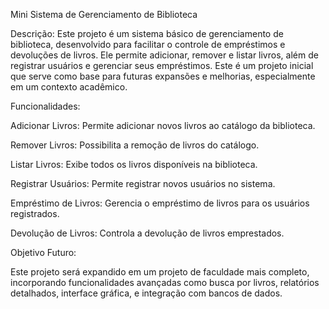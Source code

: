 Mini Sistema de Gerenciamento de Biblioteca

Descrição: Este projeto é um sistema básico de gerenciamento de biblioteca, desenvolvido para facilitar o controle de empréstimos e devoluções de livros. Ele permite adicionar, remover e listar livros, além de registrar usuários e gerenciar seus empréstimos. Este é um projeto inicial que serve como base para futuras expansões e melhorias, especialmente em um contexto acadêmico.

Funcionalidades:

Adicionar Livros: Permite adicionar novos livros ao catálogo da biblioteca.

Remover Livros: Possibilita a remoção de livros do catálogo.

Listar Livros: Exibe todos os livros disponíveis na biblioteca.

Registrar Usuários: Permite registrar novos usuários no sistema.

Empréstimo de Livros: Gerencia o empréstimo de livros para os usuários registrados.

Devolução de Livros: Controla a devolução de livros emprestados.


Objetivo Futuro:

Este projeto será expandido em um projeto de faculdade mais completo, incorporando funcionalidades avançadas como busca por livros, relatórios detalhados, interface gráfica, e integração com bancos de dados.
